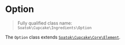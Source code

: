 # Option

> Fully qualified class name:  
> `Soatok\Cupcake\Ingredients\Option`

The `Option` class extends [`Soatok\Cupcake\Core\Element`](../Core/Element.md).
